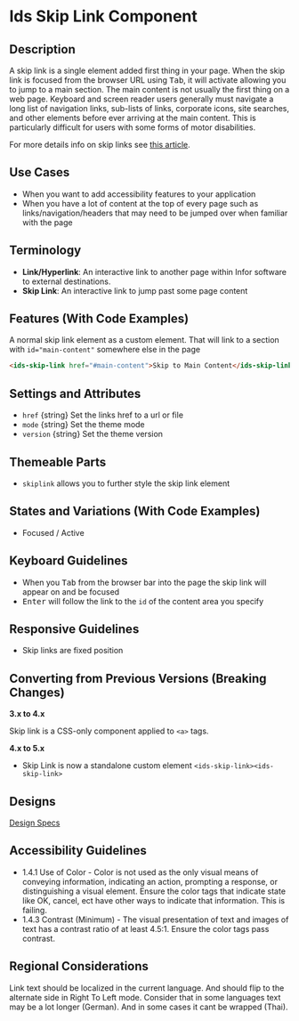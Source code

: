 # Ids Skip Link Component

## Description

A skip link is a single element added first thing in your page. When the skip link is focused from the browser URL using <kbd>Tab</kbd>, it will activate allowing you to jump to a main section. The main content is not usually the first thing on a web page. Keyboard and screen reader users generally must navigate a long list of navigation links, sub-lists of links, corporate icons, site searches, and other elements before ever arriving at the main content. This is particularly difficult for users with some forms of motor disabilities.

For more details info on skip links see <a href="https://webaim.org/techniques/skipnav/" target="_blank">this article</a>.

## Use Cases

- When you want to add accessibility features to your application
- When you have a lot of content at the top of every page such as links/navigation/headers that may need to be jumped over when familiar with the page

## Terminology

- **Link/Hyperlink**: An interactive link to another page within Infor software to external destinations.
- **Skip Link**: An interactive link to jump past some page content

## Features (With Code Examples)

A normal skip link element as a custom element. That will link to a section with `id="main-content"` somewhere else in the page

```html
<ids-skip-link href="#main-content">Skip to Main Content</ids-skip-link>
```

## Settings and Attributes

- `href` {string} Set the links href to a url or file
- `mode` {string} Set the theme mode
- `version` {string} Set the theme version

## Themeable Parts

- `skiplink` allows you to further style the skip link element

## States and Variations (With Code Examples)

- Focused / Active

## Keyboard Guidelines

- When you <kbd>Tab</kbd> from the browser bar into the page the skip link will appear on and be focused
- <kbd>Enter</kbd> will follow the link to the `id` of the content area you specify

## Responsive Guidelines

- Skip links are fixed position

## Converting from Previous Versions (Breaking Changes)

**3.x to 4.x**

Skip link is a CSS-only component applied to `<a>` tags.

**4.x to 5.x**

- Skip Link is now a standalone custom element `<ids-skip-link><ids-skip-link>`

## Designs

[Design Specs](https://www.figma.com/file/yaJ8mJrqRRej8oTsd6iT8P/IDS-(SoHo)-Component-Library-v4.5?node-id=760%3A771)

## Accessibility Guidelines

- 1.4.1 Use of Color - Color is not used as the only visual means of conveying information, indicating an action, prompting a response, or distinguishing a visual element. Ensure the color tags that indicate state like OK, cancel, ect have other ways to indicate that information. This is failing.
- 1.4.3 Contrast (Minimum) - The visual presentation of text and images of text has a contrast ratio of at least 4.5:1.   Ensure the color tags pass contrast.

## Regional Considerations

Link text should be localized in the current language. And should flip to the alternate side in Right To Left mode. Consider that in some languages text may be a lot longer (German). And in some cases it cant be wrapped (Thai).
